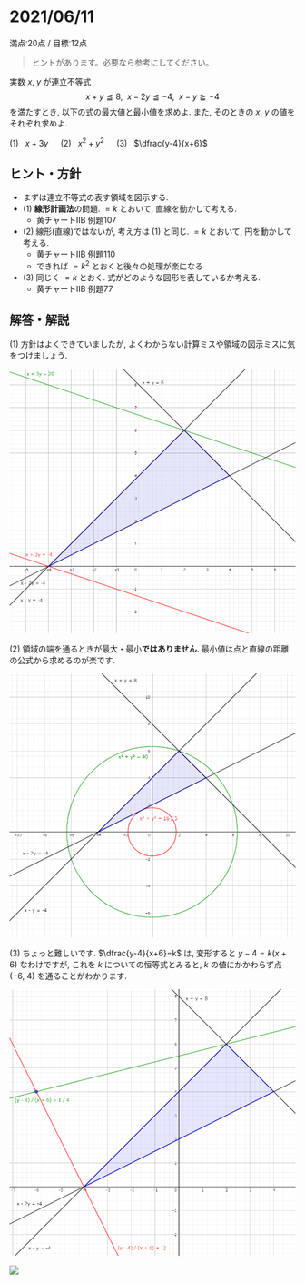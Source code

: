 # 2021/06/11

満点:20点 / 目標:12点

> ヒントがあります。必要なら参考にしてください。

実数 $x$, $y$ が連立不等式
$$x+y \leqq 8, \ \  x-2y \leqq -4, \ \  x-y \geqq -4$$
を満たすとき, 以下の式の最大値と最小値を求めよ. また, そのときの $x$, $y$ の値をそれぞれ求めよ.

(1) &nbsp; $x+3y$ &emsp; (2) &nbsp; $x^2+y^2$ &emsp; (3) &nbsp; $\dfrac{y-4}{x+6}$

<div style="page-break-before:always"></div>

## ヒント・方針

- まずは連立不等式の表す領域を図示する.
- (1) **線形計画法**の問題. $=k$ とおいて, 直線を動かして考える.
    - 黄チャートIIB 例題107
- (2) 線形(直線)ではないが, 考え方は (1) と同じ. $=k$ とおいて, 円を動かして考える.
    - 黄チャートIIB 例題110
    - できれば $=k^2$ とおくと後々の処理が楽になる
- (3) 同じく $=k$ とおく. 式がどのような図形を表しているか考える.
    - 黄チャートIIB 例題77

<div style="page-break-before:always"></div>

## 解答・解説

(1) 方針はよくできていましたが, よくわからない計算ミスや領域の図示ミスに気をつけましょう.

![](static/img/mathterro_20210611_01.PNG)

<div style="page-break-before:always"></div>

(2) 領域の端を通るときが最大・最小**ではありません**. 最小値は点と直線の距離の公式から求めるのが楽です.

![](static/img/mathterro_20210611_02.PNG)

<div style="page-break-before:always"></div>

(3) ちょっと難しいです. $\dfrac{y-4}{x+6}=k$ は, 変形すると $y-4=k(x+6)$ なわけですが, これを $k$ についての恒等式とみると, $k$ の値にかかわらず点 $(-6,\ 4)$ を通ることがわかります.

![](static/img/mathterro_20210611_03_take2.PNG)

<div style="page-break-before:always"></div>

![](static/img/mathterro_20210611.jpg)